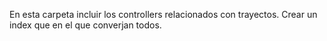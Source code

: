 En esta carpeta incluir los controllers relacionados con trayectos. Crear un index que en el que converjan todos.